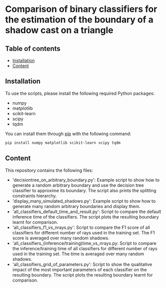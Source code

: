# Comparison of binary classifiers for the estimation of the boundary of a shadow cast on a triangle


## Table of contents

* [Installation](#Installation)
* [Content](#Content)

## Installation
To use the scripts, please install the following required Python packages:
* numpy
* matplotlib
* scikit-learn
* scipy
* tqdm

You can install them through [pip](https://pypi.org/project/pip/) with the following command:
```bash
pip install numpy matplotlib scikit-learn scipy tqdm
```

## Content
This repository contains the following files:
* 'decisiontree_on_arbitrary_boundary.py': Example script to show how to generate a random arbitrary boundary and use the decision tree classifier to approxime its boundary. The script also prints the splitting constraints hierarchy.
* 'display_many_simulated_shadows.py': Example script to show how to generate many random arbitrary boundaries and display them.
* 'all_classifiers_default_time_and_result.py': Script to compare the default inference time of the classifiers. The script plots the resulting boundary learnt for comparison.
* 'all_classifiers_f1_vs_nrays.py': Script to compare the F1 score of all classifiers for different number of rays used in the training set. The F1 score is averaged over many random shadows.
* 'all_classifiers_(inference/training)time_vs_nrays.py: Script to compare the inference/training time of all classifiers for different number of rays used in the training set. The time is averaged over many random shadows.
* 'all_classifiers_grid_of_parameters.py': Script to show the qualitative impact of the most important parameters of each classifier on the resulting boundary. The script plots the resulting boundary learnt for comparison.
